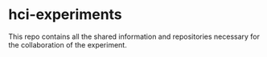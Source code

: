 # hci-experiments
This repo contains all the shared information and repositories necessary for the collaboration of the experiment.
